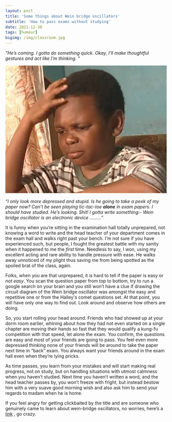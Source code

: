 ```yaml
---
layout: post
title: 'Some things about Wein bridge oscillators'
subtitle: 'How to pass exams without studying'
date: 2021-12-30
tags: [humour]
bigimg: /img/classroom.jpg
---
```


*"He’s coming. I gotta do something quick. Okay, I’ll make thoughtful gestures and act like I’m thinking. "*

![](/img/kid.png)

*“I only look more depressed and stupid. Is he going to take a peek of my paper now? Can’t be seen playing tic-tac-toe **alone** in exam papers. I should have studied. He’s looking. Shit! I gotta write something:- Wein bridge oscillator is an electronic device ………”*

It is funny when you’re sitting in the examination hall totally unprepared, not knowing a word to write and the head teacher of your department comes in the exam hall and walks right past your bench. I’m not sure if you have experienced such, but people, I fought the greatest battle with my sanity when it happened to me the *first* time. Needless to say, I won, using my excellent acting and rare ability to handle pressure with ease. He walks away unnoticed of my plight thus saving me from being spotted as the spoiled brat of the class, again.

Folks, when you are that unprepared, it is hard to tell if the paper is easy or *not easy*. You scan the question paper from top to bottom, try to run a google search on your brain and you still won’t have a clue if drawing the circuit diagram of the Wein bridge oscillator was amongst the easy and repetitive one or from the Halley's comet questions set. At that point, you will have only one way to find out. Look around and observe how others are doing.


So, you start rolling your head around. Friends who had showed up at your dorm room earlier, whining about how they had not even started on a single chapter are moving their hands so fast that they would qualify a kung-fu competition with that speed, let alone the exam. You confirm, the questions are easy and most of your friends are going to pass. You feel even more depressed thinking none of your friends will be around to take the paper next time in “back” exam. You always want your friends around in the exam hall even when they’re lying pricks.

As time passes, you learn from your mistakes and will start making real progress, not on study, but on handling situations with utmost calmness when you haven’t studied. Next time you haven’t written a word, and the head teacher passes by, you won’t freeze with fright, but instead bestow him with a very suave good morning wish and also ask him to send your regards to madam when he is home.


If you feel angry for getting clickbaited by the title and are someone who genuinely came to learn about wein-bridge oscillators, no worries, here’s a [link](https://www.electrical4u.com/wien-bridge-oscillator/) , go crazy.